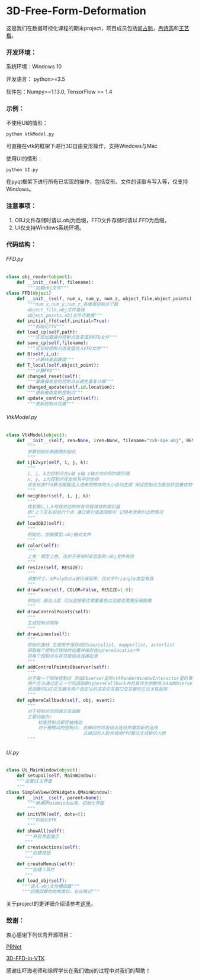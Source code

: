 # 3D-Free-Form-Deformation

这是我们在数据可视化课程的期末project，项目成员包括[何占魁](https://github.com/AaronHeee)，[冉诗菡](https://github.com/Rshcaroline)和[王艺楷](https://github.com/Wang-Yikai)。

### 开发环境：

系统环境：Windows 10

开发语言： python>=3.5

软件包：Numpy>=1.13.0,  TensorFlow >= 1.4

### 示例：

不使用UI的情形：

```python
python VtkModel.py
```

可直接在vtk的框架下进行3D自由变形操作，支持Windows与Mac

使用UI的情形：

```
python UI.py
```

在pyqt框架下进行所有已实现的操作，包括变形、文件的读取与写入等，仅支持Windows。

### 注意事项：

1. OBJ文件存储时请以.obj为后缀，FFD文件存储时请以.FFD为后缀。
2. UI仅支持Windows系统环境。

### 代码结构：

###### FFD.py

```python
class obj_reader(object):
    def __init__(self, filename):
        """加载obj文件"""
class FFD(object)
    def __init__(self, num_x, num_y, num_z, object_file,object_points):
        """num_x,num_y,num_z,各维度控制点个数
        object_file,obj文件路径
        object_points,obj文件点数据"""
    def initial_ffd(self,initial=True):
        """初始化ffd"""
    def load_cp(self,path):
        """实现加载储存控制点改变值的FFD文件"""
    def save_cp(self,filename):
        """实现将控制点改变值存入FFD文件"""
    def B(self,i,u):
        """计算样条函数值"""
    def T_local(self,object_point):
        """计算FFD"""
    def changed_reset(self):
        """重置被改变的控制点以避免重复计算"""
    def changed_update(self,id,location):
        """更新被改变的控制点"""
    def update_control_point(self):
        """更新控制点位置"""
```

###### VtkModel.py

```python
class VtkModel(object):
    def __init__(self, ren=None, iren=None, filename="zxh-ape.obj", RESIZE = 1, COLOR = True, RADISU = 0.01, xl = 4, yl = 4, zl = 4):
        """
        参数初始化和画图初始化
        """
    def ijk2xyz(self, i, j, k):
        """
        i, j, k为控制点在x轴 y轴 z轴方向分别的索引值
        x, y, z为控制点在坐标系中的坐标
        该坐标由ffd算法根据读入进来的物体的大小自动生成 保证控制点为能恰好包裹住物体的长方体
        """
    def neighbor(self, i, j, k):
        """
        找到第i,j,k号球对应的所有邻居球体的索引值
        即:上下左右前后六个点 通过索引值返回即可 记得考虑索引边界情况
        """
    def loadOBJ(self):
        """
        初始化，加载模型.obj格式文件
        """
    def color(self):
        """
        上色：模型上色，仅对于带有RGB信息的.obj文件有效
        """
    def resize(self, RESIZE):
        """
        调整尺寸，对PolyData进行减采样，仅对于Triangle类型有效
        """
    def drawFace(self, COLOR=False, RESIZE=1.0):
        """
        初始化 画出人脸 可以选择是否需要着色以及是否需要压缩图像
        """
    def drawControlPoints(self):
        """
        生成控制点球体
        """
    def drawLines(self):
        """
        初始化画线 生成用于保存线的sourcelist, mapperlist, actorlist
        获取每个控制点球体的位置并保存在spherelocation中
        将每个控制点与其邻居结点连接起来
        """
    def addControlPointsObserver(self):
        """
        对于每一个球体控制点 添加Observer监听vtkRenderWindowInteractor里的事件
        用户方法通过定义一个回调函数sphereCallback并将其作为参数传入AddObserver来定义
        该函数将GUI交互器与用户自定义的渲染交互窗口交互器的方法关联起来
        """ 
    def sphereCallback(self, obj, event):
        """
        对于控制点的回调交互函数
        主要功能为: 
        	检查控制点是否被拽动
        	对于被拽动的控制点: 去掉旧的邻居结点连线并增加新的连线
        					 去掉旧的人脸并调用ffd算法生成新的人脸
        """
```

###### UI.py

```python
class Ui_MainWindow(object):
    def setupUi(self, MainWindow):
	"""设置UI主界面
	"""
class SimpleView(QtWidgets.QMainWindow):
    def __init__(self, parent=None):
        """继承QMainWindow类，初始化界面
        """
    def initVTK(self, dots=5):
        """初始化VTK
        """
    def showAll(self):
	   """开启界面展示
	   """
    def createActions(self):
       """创建按钮
       """
    def createMenus(self):
       """创建工具栏
       """
    def load_obj(self):
	  """读入.obj文件槽函数"""
	  """后槽函数均结构类似，在此略过"""
```

关于project的更详细介绍请参考[这里](https://github.com/Wang-Yikai/3D-Free-Form-Deformation/blob/master/report/report.md)。

### 致谢：

衷心感谢下列优秀开源项目：

[PRNet](https://github.com/YadiraF/PRNet)

[3D-FFD-in-VTK](https://github.com/Anthony-Xu/3D-FFD-in-VTK)

感谢庄吓海老师和徐辉学长在我们做pj的过程中对我们的帮助！